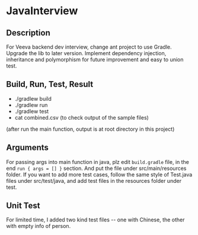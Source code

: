 # JavaInterview

## Description
For Veeva backend dev interview, change ant project to use Gradle. Upgrade the lib to later version.
Implement dependency injection, inheritance and polymorphism for future improvement and easy to union test.

## Build, Run, Test, Result

* ./gradlew build
* ./gradlew run
* ./gradlew test
* cat combined.csv  (to check output of the sample files)

(after run the main function, output is at root directory in this project)

## Arguments
For passing args into main function in java, plz edit `build.gradle` file, in the end `run { args = [] }` section. 
And put the file under src/main/resources folder.
If you want to add more test cases, follow the same style of Test.java files under src/test/java, and add test files in the resources folder under test.  

## Unit Test
For limited time, I added two kind test files -- one with Chinese, the other with empty info of person.

